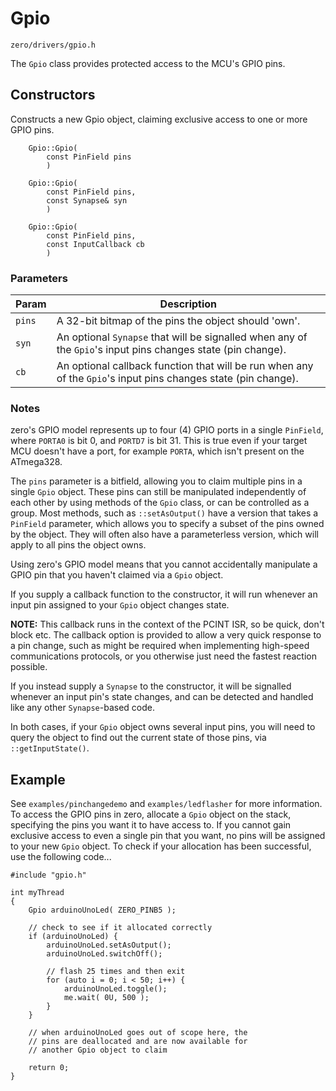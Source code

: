 # Gpio
```zero/drivers/gpio.h```

The ```Gpio``` class provides protected access to the MCU's GPIO pins.

## Constructors
Constructs a new Gpio object, claiming exclusive access to one or more GPIO pins.

```
    Gpio::Gpio(
        const PinField pins
        )

    Gpio::Gpio(
        const PinField pins,
        const Synapse& syn
        )

    Gpio::Gpio(
        const PinField pins,
        const InputCallback cb
        )
```
### Parameters
|Param|Description|
|-----|-----------|
|```pins```|A 32-bit bitmap of the pins the object should 'own'.|
|```syn```|An optional ```Synapse``` that will be signalled when any of the ```Gpio```'s input pins changes state (pin change).|
|```cb```|An optional callback function that will be run when any of the ```Gpio```'s input pins changes state (pin change).|

### Notes
zero's GPIO model represents up to four (4) GPIO ports in a single ```PinField```, where ```PORTA0``` is bit 0, and ```PORTD7``` is bit 31. This is true even if your target MCU doesn't have a port, for example ```PORTA```, which isn't present on the ATmega328.

The ```pins``` parameter is a bitfield, allowing you to claim multiple pins in a single ```Gpio``` object. These pins can still be manipulated independently of each other by using methods of the ```Gpio``` class, or can be controlled as a group. Most methods, such as ```::setAsOutput()``` have a version that takes a ```PinField``` parameter, which allows you to specify a subset of the pins owned by the object. They will often also have a parameterless version, which will apply to all pins the object owns.

Using zero's GPIO model means that you cannot accidentally manipulate a GPIO pin that you haven't claimed via a ```Gpio``` object.

If you supply a callback function to the constructor, it will run whenever an input pin assigned to your ```Gpio``` object changes state.

**NOTE:** This callback runs in the context of the PCINT ISR, so be quick, don't block etc. The callback option is provided to allow a very quick response to a pin change, such as might be required when implementing high-speed communications protocols, or you otherwise just need the fastest reaction possible.

If you instead supply a ```Synapse``` to the constructor, it will be signalled whenever an input pin's state changes, and can be detected and handled like any other ```Synapse```-based code.

In both cases, if your ```Gpio``` object owns several input pins, you will need to query the object to find out the current state of those pins, via ```::getInputState()```.

## Example
See ```examples/pinchangedemo``` and ```examples/ledflasher``` for more information. To access the GPIO pins in zero, allocate a ```Gpio``` object on the stack, specifying the pins you want it to have access to. If you cannot gain exclusive access to even a single pin that you want, no pins will be assigned to your new ```Gpio``` object. To check if your allocation has been successful, use the following code...
```
#include "gpio.h"

int myThread
{
    Gpio arduinoUnoLed( ZERO_PINB5 );

    // check to see if it allocated correctly
    if (arduinoUnoLed) {
        arduinoUnoLed.setAsOutput();
        arduinoUnoLed.switchOff();

        // flash 25 times and then exit
        for (auto i = 0; i < 50; i++) {
            arduinoUnoLed.toggle();
            me.wait( 0U, 500 );
        }
    }

    // when arduinoUnoLed goes out of scope here, the
    // pins are deallocated and are now available for
    // another Gpio object to claim

    return 0;
}
```
